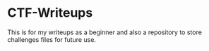 # CTF-Writeups
This is for my writeups as a beginner and also a repository to store challenges files for future use.
